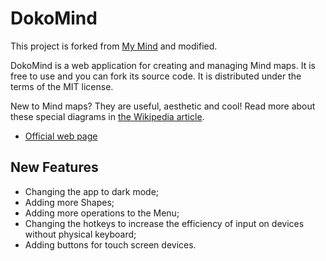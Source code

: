 # DokoMind

This project is forked from [My Mind](https://github.com/ondras/my-mind/) and modified.

DokoMind is a web application for creating and managing Mind maps. It is free to use and you can fork its source code. It is distributed under the terms of the MIT license.

New to Mind maps? They are useful, aesthetic and cool! Read more about these special diagrams in [the Wikipedia article](http://en.wikipedia.org/wiki/Mind_map).

* [Official web page](https://github-doko.github.io/DokoMind/)

## New Features
- Changing the app to dark mode;
- Adding more Shapes;
- Adding more operations to the Menu;
- Changing the hotkeys to increase the efficiency of input on devices without physical keyboard;
- Adding buttons for touch screen devices.
